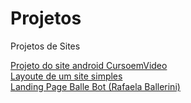 # Projetos
 Projetos de Sites

<a href="https://jonathangosantos.github.io/Projetos/Android-site-CursoemVideo" targe="_blank">Projeto do site android CursoemVideo</a> <br>
<a href="https://jonathangosantos.github.io/Projetos/Layout-Site" targe="_blank">Layoute de um site simples</a> <br>
<a href="https://jonathangosantos.github.io/Projetos/Landing-Page-BalleBot" targe="_blank">Landing Page Balle Bot (Rafaela Ballerini)</a> <br>